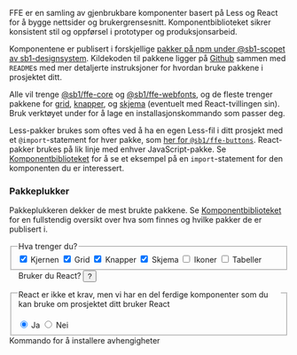 FFE er en samling av gjenbrukbare komponenter basert på Less og React for å bygge nettsider og brukergrensesnitt. Komponentbiblioteket sikrer konsistent stil og oppførsel i prototyper og produksjonsarbeid.

Komponentene er publisert i forskjellige [pakker på npm under @sb1-scopet av sb1-designsystem](https://www.npmjs.com/search?q=maintainer:sb1-designsystem). Kildekoden til pakkene ligger på [Github](https://github.com/SpareBank1/designsystem/tree/develop/packages) sammen med `README`s med mer detaljerte instruksjoner for hvordan bruke pakkene i prosjektet ditt.

Alle vil trenge [@sb1/ffe-core](https://github.com/SpareBank1/designsystem/tree/develop/packages/ffe-core) og [@sb1/ffe-webfonts](https://github.com/SpareBank1/designsystem/tree/develop/packages/ffe-webfonts), og de fleste trenger pakkene for [grid](https://github.com/SpareBank1/designsystem/tree/develop/packages/ffe-grid), [knapper](https://github.com/SpareBank1/designsystem/tree/develop/packages/ffe-buttons),  og [skjema](https://github.com/SpareBank1/designsystem/tree/develop/packages/ffe-form) (eventuelt med React-tvillingen sin). Bruk verktøyet under for å lage en installasjonskommando som passer deg.

Less-pakker brukes som oftes ved å ha en egen Less-fil i ditt prosjekt med et `@import`-statement for hver pakke, som [her for `@sb1/ffe-buttons`](https://github.com/SpareBank1/designsystem/tree/develop/packages/ffe-buttons#usage). React-pakker brukes på lik linje med enhver JavaScript-pakke. Se [Komponentbiblioteket](/styleguidist/index.html) for å se et eksempel på en `import`-statement for den komponenten du er interessert.

<h3 class="ffe-h3">
    Pakkeplukker
</h3>

Pakkeplukkeren dekker de mest brukte pakkene. Se [Komponentbiblioteket](/styleguidist/index.html) for en fullstendig oversikt over hva som finnes og hvilke pakker de er publisert i.

<fieldset
    id="npm-i-builder-packages"
    class="ffe-fieldset"
>
    <legend class="ffe-form-label">
        Hva trenger du?
    </legend>
    <input
        class="ffe-hidden-checkbox"
        id="npm-i-builder-bundle-core"
        aria-invalid="false"
        value="core"
        type="checkbox"
        checked
    />
    <label
        class="ffe-checkbox ffe-checkbox--inline"
        for="npm-i-builder-bundle-core"
    >
        Kjernen
    </label>
    <input
        class="ffe-hidden-checkbox"
        id="npm-i-builder-bundle-grid"
        aria-invalid="false"
        value="grid"
        type="checkbox"
        checked
    />
    <label
        class="ffe-checkbox ffe-checkbox--inline"
        for="npm-i-builder-bundle-grid"
    >
        Grid
    </label>
    <input
        class="ffe-hidden-checkbox"
        id="npm-i-builder-bundle-buttons"
        aria-invalid="false"
        value="buttons"
        type="checkbox"
        checked
    />
    <label
        class="ffe-checkbox ffe-checkbox--inline"
        for="npm-i-builder-bundle-buttons"
    >
        Knapper
    </label>
    <input
        class="ffe-hidden-checkbox"
        id="npm-i-builder-bundle-form"
        aria-invalid="false"
        value="form"
        type="checkbox"
        checked
    />
    <label
        class="ffe-checkbox ffe-checkbox--inline"
        for="npm-i-builder-bundle-form"
    >
        Skjema
    </label>
    <input
        class="ffe-hidden-checkbox"
        id="npm-i-builder-bundle-icons"
        aria-invalid="false"
        value="icons"
        type="checkbox"
    />
    <label
        class="ffe-checkbox ffe-checkbox--inline"
        for="npm-i-builder-bundle-icons"
    >
        Ikoner
    </label>
    <input
        class="ffe-hidden-checkbox"
        id="npm-i-builder-bundle-tables"
        aria-invalid="false"
        value="tables"
        type="checkbox"
    />
    <label
        class="ffe-checkbox ffe-checkbox--inline"
        for="npm-i-builder-bundle-tables"
    >
        Tabeller
    </label>
</fieldset>

<fieldset
    id="npm-i-builder-react"
    class="ffe-fieldset ffe-input-group"
>
    <legend class="ffe-form-label">
        Bruker du React?
        <span>
            <button
                aria-controls="npm-i-builder-react-tooltip-text"
                aria-expanded="false"
                class="sb1ds-tooltip ffe-tooltip__icon"
                type="button"
            >
                ?
            </button>
            <p
                class="ffe-tooltip__text ffe-small-text"
                id="npm-i-builder-react-tooltip-text"
            >
                React er ikke et krav, men vi har en del ferdige komponenter som du kan bruke om prosjektet ditt bruker React
            </p>
        </span>
    </legend>
    <input
        class="ffe-radio-input"
        id="npm-i-builder-react-yes"
        value="true"
        name="npm-i-builder-react"
        type="radio"
        checked
    >
    <label
        for="npm-i-builder-react-yes"
        class="ffe-radio-switch"
    >
        Ja
    </label>
    <input
        class="ffe-radio-input"
        id="npm-i-builder-react-no"
        value="false"
        name="npm-i-builder-react"
        type="radio"
    >
    <label
        for="npm-i-builder-react-no"
        class="ffe-radio-switch"
    >
        Nei
    </label>
</fieldset>

<span class="ffe-form-label ffe-form-label--block">
    Kommando for å installere avhengigheter
</span>

<div class="sb1ds-npm-i-builder-output">
    <code id="sb1ds-npm-i-builder-output"></code>
</div>
